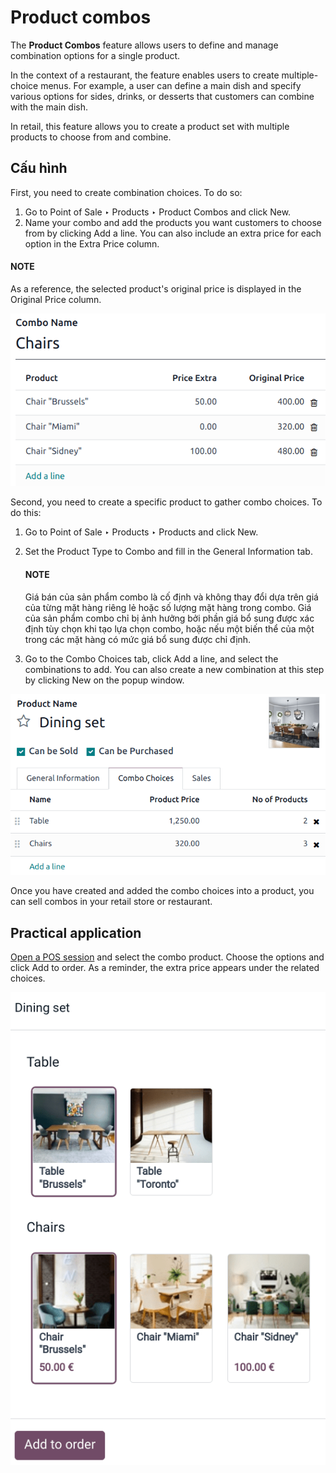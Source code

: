 # Product combos

The **Product Combos** feature allows users to define and manage combination options for a single
product.

In the context of a restaurant, the feature enables users to create multiple-choice menus. For
example, a user can define a main dish and specify various options for sides, drinks, or desserts
that customers can combine with the main dish.

In retail, this feature allows you to create a product set with multiple products to choose from and
combine.

## Cấu hình

First, you need to create combination choices. To do so:

1. Go to Point of Sale ‣ Products ‣ Product Combos and click New.
2. Name your combo and add the products you want customers to choose from by clicking Add
   a line. You can also include an extra price for each option in the Extra Price
   column.

#### NOTE
As a reference, the selected product's original price is displayed in the Original
Price column.

![image](../../../.gitbook/assets/combo-form.png)

Second, you need to create a specific product to gather combo choices. To do this:

1. Go to Point of Sale ‣ Products ‣ Products and click New.
2. Set the Product Type to Combo and fill in the  General
   Information tab.

   #### NOTE
   Giá bán của sản phẩm combo là cố định và không thay đổi dựa trên giá của từng mặt hàng riêng lẻ hoặc số lượng mặt hàng trong combo. Giá của sản phẩm combo chỉ bị ảnh hưởng bởi phần giá bổ sung được xác định tùy chọn khi tạo lựa chọn combo, hoặc nếu một biến thể của một trong các mặt hàng có mức giá bổ sung được chỉ định.
3. Go to the Combo Choices tab, click Add a line, and select the
   combinations to add. You can also create a new combination at this step by clicking
   New on the popup window.

![image](../../../.gitbook/assets/combo-product-form.png)

Once you have created and added the combo choices into a product, you can sell combos in your retail
store or restaurant.

## Practical application

[Open a POS session](./#pos-session-start) and select the combo product. Choose the options and
click Add to order. As a reminder, the extra price appears under the related choices.

![image](../../../.gitbook/assets/combo-select.png)
